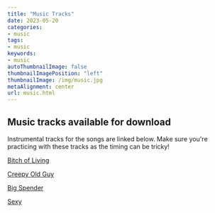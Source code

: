 ```yaml
---
title: "Music Tracks"
date: 2023-05-20
categories:
- music
tags:
- music
keywords:
- music
autoThumbnailImage: false
thumbnailImagePosition: "left"
thumbnailImage: /img/music.jpg
metaAlignment: center
url: music.html
---
```



## Music tracks available for download

Instrumental tracks for the songs are linked below. Make sure you're practicing with these tracks as the timing can be tricky!

[Bitch of Living](../music/bitchOfLiving.mp3)

[Creepy Old Guy](../music/creepyOldGuy.mp3)

[Big Spender](../music/heyBigSpender.mp4)

[Sexy](../music/sexy.mp4)

